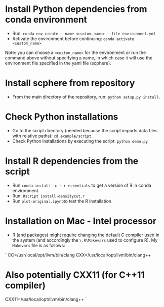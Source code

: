 # Install Python dependencies from conda environment

- Run: `conda env create --name <custom_name> --file environment.yml`
- Activate the environment before continuing: `conda activate <custom_name>`

Note: you can choose a `<custom_name>` for the environment or run the command above without specifying a name, in which case it will use the environment file specified in the yaml file (scphere).

# Install scphere from repository

- From the main directory of the repository, run: `python setup.py install`.

# Check Python installations

- Go to the script directory (needed because the script imports data files with relative paths): `cd example/script`
- Check Python installations by executing the script: `python demo.py`

# Install R dependencies from the script

- Run `conda install -c r r-essentials` to get a version of R in  conda environment. 
- Run: `Rscript install-densitycut.r`
- Run `plot-original.ipynb`to test the R installation.

# Installation on Mac - Intel processor

- R (and packages) might require changing the default C compiler used in the system (and accordingly the `\.R\Makevars` used to configure R). My `Makevars` file is as follows:

` 
CC=/usr/local/opt/llvm/bin/clang
CXX=/usr/local/opt/llvm/bin/clang++
# Also potentially CXX11 (for C++11 compiler)
CXX11=/usr/local/opt/llvm/bin/clang++ 
` 